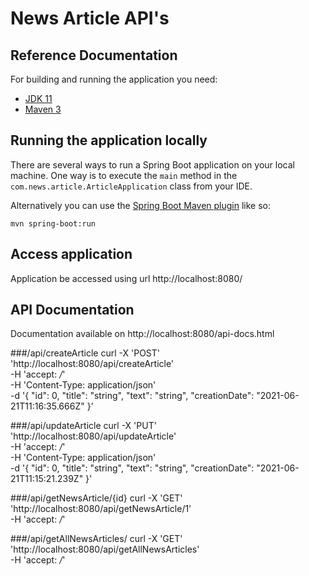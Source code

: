 # News Article API's

## Reference Documentation

For building and running the application you need:

- [JDK 11](https://www.oracle.com/java/technologies/javase-jdk11-downloads.html)
- [Maven 3](https://maven.apache.org)

## Running the application locally

There are several ways to run a Spring Boot application on your local machine. One way is to execute the `main` method in the `com.news.article.ArticleApplication` class from your IDE.

Alternatively you can use the [Spring Boot Maven plugin](https://docs.spring.io/spring-boot/docs/current/reference/html/build-tool-plugins-maven-plugin.html) like so:

```shell
mvn spring-boot:run
```

## Access application
Application be accessed using url http://localhost:8080/

## API Documentation
Documentation available on http://localhost:8080/api-docs.html

###/api/createArticle
curl -X 'POST' \
'http://localhost:8080/api/createArticle' \
-H 'accept: */*' \
-H 'Content-Type: application/json' \
-d '{
"id": 0,
"title": "string",
"text": "string",
"creationDate": "2021-06-21T11:16:35.666Z"
}'

###/api/updateArticle
curl -X 'PUT' \
'http://localhost:8080/api/updateArticle' \
-H 'accept: */*' \
-H 'Content-Type: application/json' \
-d '{
"id": 0,
"title": "string",
"text": "string",
"creationDate": "2021-06-21T11:15:21.239Z"
}'

###/api/getNewsArticle/{id}
curl -X 'GET' \
'http://localhost:8080/api/getNewsArticle/1' \
-H 'accept: */*'

###/api/getAllNewsArticles/
curl -X 'GET' \
'http://localhost:8080/api/getAllNewsArticles' \
-H 'accept: */*'
